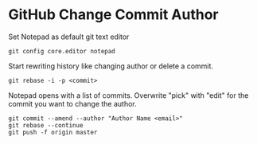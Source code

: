 # GitHub Change Commit Author

Set Notepad as default git text editor
```
git config core.editor notepad
```
Start rewriting history like changing author or delete a commit.
```
git rebase -i -p <commit>
```

Notepad opens with a list of commits. Overwrite "pick" with "edit" for the commit you want to change the author.

```
git commit --amend --author "Author Name <email>"
git rebase --continue
git push -f origin master
```
